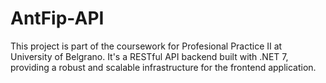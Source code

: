 # AntFip-API
This project is part of the coursework for Profesional Practice II at University of Belgrano. It's a RESTful API backend built with .NET 7, providing a robust and scalable infrastructure for the frontend application.
